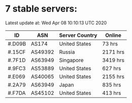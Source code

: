 # 7 stable servers:

Latest update at: Wed Apr 08 10:10:13 UTC 2020

| ID | ASN | Server Country | Online |
| -- | --- | -------------- | ------ |
| #.D09B | AS174 | United States | 73 hrs |
| #.15CF | AS49392 | Russia | 2171 hrs |
| #.7F1D | AS63949 | Singapore | 3419 hrs |
| #.9FC3 | AS53889 | United States | 627 hrs |
| #.E069 | AS40065 | United States | 2155 hrs |
| #.2A79 | AS63949 | Japan | 835 hrs |
| #.F7DA | AS45102 | United States | 413 hrs |

